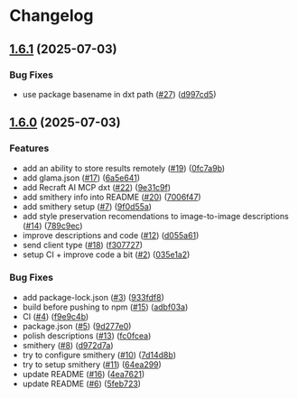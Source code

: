 # Changelog

## [1.6.1](https://github.com/recraft-ai/mcp-recraft-server/compare/v1.6.0...v1.6.1) (2025-07-03)


### Bug Fixes

* use package basename in dxt path ([#27](https://github.com/recraft-ai/mcp-recraft-server/issues/27)) ([d997cd5](https://github.com/recraft-ai/mcp-recraft-server/commit/d997cd503dc15e16a5d9882b74261b295f6917e5))

## [1.6.0](https://github.com/recraft-ai/mcp-recraft-server/compare/v1.5.0...v1.6.0) (2025-07-03)


### Features

* add an ability to store results remotely ([#19](https://github.com/recraft-ai/mcp-recraft-server/issues/19)) ([0fc7a9b](https://github.com/recraft-ai/mcp-recraft-server/commit/0fc7a9ba84e0f56108a4335586bfac795331695d))
* add glama.json ([#17](https://github.com/recraft-ai/mcp-recraft-server/issues/17)) ([6a5e641](https://github.com/recraft-ai/mcp-recraft-server/commit/6a5e64177eaefba1d0c386f02ba897c97b1d2f16))
* add Recraft AI MCP dxt ([#22](https://github.com/recraft-ai/mcp-recraft-server/issues/22)) ([9e31c9f](https://github.com/recraft-ai/mcp-recraft-server/commit/9e31c9fc1c24a8d0c3fc96f2d83fa7b85b96c9e9))
* add smithery info into README ([#20](https://github.com/recraft-ai/mcp-recraft-server/issues/20)) ([7006f47](https://github.com/recraft-ai/mcp-recraft-server/commit/7006f476f9e3f973f0d6dca66fe552ab70bcdeb1))
* add smithery setup ([#7](https://github.com/recraft-ai/mcp-recraft-server/issues/7)) ([9f0d55a](https://github.com/recraft-ai/mcp-recraft-server/commit/9f0d55afdc3921808cc1f66d75e0e729ec3ed9e1))
* add style preservation recomendations to image-to-image descriptions ([#14](https://github.com/recraft-ai/mcp-recraft-server/issues/14)) ([789c9ec](https://github.com/recraft-ai/mcp-recraft-server/commit/789c9ec13d52bd8b4329eab6b39be8b693f72985))
* improve descriptions and code ([#12](https://github.com/recraft-ai/mcp-recraft-server/issues/12)) ([d055a61](https://github.com/recraft-ai/mcp-recraft-server/commit/d055a6170777c528b5b03a42135efa37abc30ad3))
* send client type ([#18](https://github.com/recraft-ai/mcp-recraft-server/issues/18)) ([f307727](https://github.com/recraft-ai/mcp-recraft-server/commit/f307727f9b27243ede38b2d90a01f77a2929e012))
* setup CI + improve code a bit ([#2](https://github.com/recraft-ai/mcp-recraft-server/issues/2)) ([035e1a2](https://github.com/recraft-ai/mcp-recraft-server/commit/035e1a2851b9f472fd78183188bde76486bd6f3b))


### Bug Fixes

* add package-lock.json ([#3](https://github.com/recraft-ai/mcp-recraft-server/issues/3)) ([933fdf8](https://github.com/recraft-ai/mcp-recraft-server/commit/933fdf8a270c870a59a9ad223a8e96e969f2882b))
* build before pushing to npm ([#15](https://github.com/recraft-ai/mcp-recraft-server/issues/15)) ([adbf03a](https://github.com/recraft-ai/mcp-recraft-server/commit/adbf03ac30be9262de72fa78dc5f2f92e49994b5))
* CI ([#4](https://github.com/recraft-ai/mcp-recraft-server/issues/4)) ([f9e9c4b](https://github.com/recraft-ai/mcp-recraft-server/commit/f9e9c4bf8970f2c3c19706efc1f8e99cfe00c3c6))
* package.json ([#5](https://github.com/recraft-ai/mcp-recraft-server/issues/5)) ([9d277e0](https://github.com/recraft-ai/mcp-recraft-server/commit/9d277e0625e2fb1f266a7a4397319e9121a7388f))
* polish descriptions ([#13](https://github.com/recraft-ai/mcp-recraft-server/issues/13)) ([fc0fcea](https://github.com/recraft-ai/mcp-recraft-server/commit/fc0fcea60712b4bf644086d70a876c61a0594be6))
* smithery ([#8](https://github.com/recraft-ai/mcp-recraft-server/issues/8)) ([d972d7a](https://github.com/recraft-ai/mcp-recraft-server/commit/d972d7a1a591da1745e810f6404728ff95cca40e))
* try to configure smithery ([#10](https://github.com/recraft-ai/mcp-recraft-server/issues/10)) ([7d14d8b](https://github.com/recraft-ai/mcp-recraft-server/commit/7d14d8bc07d4d1f343214238bdc195defd12ecf3))
* try to setup smithery ([#11](https://github.com/recraft-ai/mcp-recraft-server/issues/11)) ([64ea299](https://github.com/recraft-ai/mcp-recraft-server/commit/64ea299d9d984f6da92683a791609e64c8ea68a3))
* update README ([#16](https://github.com/recraft-ai/mcp-recraft-server/issues/16)) ([4ea7621](https://github.com/recraft-ai/mcp-recraft-server/commit/4ea76213eafd272b6a1907feae4950c1fd7fbeea))
* update README ([#6](https://github.com/recraft-ai/mcp-recraft-server/issues/6)) ([5feb723](https://github.com/recraft-ai/mcp-recraft-server/commit/5feb7232475cdb35b16aa4c02b2122021f78936a))
